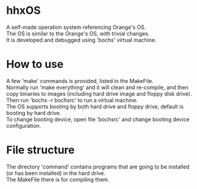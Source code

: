 # hhxOS
A self-made operation system referencing Orange's OS.
<br>
The OS is similar to the Orange's OS, with trivial changes.
<br>
It is developed and debugged using 'bochs' virtual machine.

# How to use
A few 'make' commands is provided, listed in the MakeFile.
<br>
Normally run 'make everything' and it will clean and re-compile, and then copy binaries to images (including hard drive image and floppy disk drive). 
<br>
Then run 'bochs -r bochsrc' to run a virtual machine.
<br>
The OS supports booting by both hard drive and floppy drive, default is booting by hard drive.
<br>
To change booting device, open file 'bochsrc' and change booting device configuration.

# File structure
The directory 'command' contains programs that are going to be installed (or has been installed) in the hard drive.
<br>
The MakeFile there is for compiling them.
